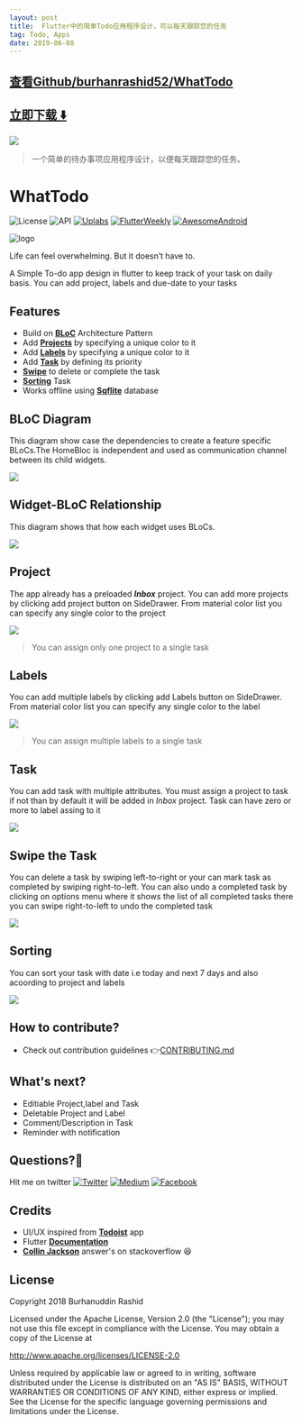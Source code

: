 ```yaml
---
layout: post
title:  Flutter中的简单Todo应用程序设计，可以每天跟踪您的任务
tag: Todo, Apps
date: 2019-06-08
---
```


 

## [查看Github/burhanrashid52/WhatTodo](http://github.com/burhanrashid52/WhatTodo)
## [立即下载 ️⬇️ ](https://codeload.github.com/burhanrashid52/WhatTodo/zip/master) 


 
![](https://flutterawesome.com/content/images/2018/10/WhatTodo.png)
 
>
> 一个简单的待办事项应用程序设计，以便每天跟踪您的任务。
>

 
# WhatTodo

![License](https://img.shields.io/badge/License-Apache%202.0-blue.svg) ![API](https://img.shields.io/badge/API-16%2B-brightgreen.svg) [![Uplabs](https://img.shields.io/badge/Uplabs-WhatTodo-orange.svg)](https://www.uplabs.com/posts/whattodo) [![FlutterWeekly](https://img.shields.io/badge/Flutter%20Weekly-%2319-pink.svg)](https://mailchi.mp/193f2a7fe907/flutter-weekly-257173) [![AwesomeAndroid](https://img.shields.io/badge/Awesome%20Android-%23101-yellow.svg)](https://android.libhunt.com/newsletter/101)


![logo](https://raw.githubusercontent.com/burhanrashid52/WhatTodo/master//assets/Logo/horizontal.png)

Life can feel overwhelming. But it doesn’t have to. 

A Simple To-do app design in flutter to keep track of your task on daily basis. You can add project, labels and due-date to your tasks


## Features

- Build on [**BLoC**](#bloc-diagram) Architecture Pattern
- Add [**Projects**](#project) by specifying a unique color to it
- Add [**Labels**](#labels) by specifying a unique color to it
- Add [**Task**](#task) by defining its priority
- [**Swipe**](#swipe-the-task) to delete or complete the task
- [**Sorting**](#sorting) Task
- Works offline using [**Sqflite**](https://github.com/tekartik/sqflite "Flutter Database") database

## BLoC Diagram
This diagram show case the dependencies to create a feature specific BLoCs.The HomeBloc is independent and used as communication channel between its child widgets.

![](https://i.imgur.com/byajGE7.png)

## Widget-BLoC Relationship
This diagram shows that how each widget uses BLoCs.

![](https://i.imgur.com/fHGTASw.png)

## Project
The app already has a preloaded **_Inbox_** project. You can add more projects by clicking add project button on SideDrawer. From material color list you can specify any single color to the project

![](https://i.imgur.com/f01IjGz.gif)

> You can assign only one project to a single task

## Labels
You can add multiple labels by clicking add Labels button on SideDrawer. From material color list you can specify any single color to the label

![](https://i.imgur.com/tZQgEwW.gif)

> You can assign multiple labels to a single task

## Task
You can add task with multiple attributes. You must assign a project to task if not than by default it will be added in _Inbox_ project.
Task can have zero or more to label assing to it

![](https://i.imgur.com/mNs0D3B.gif)

## Swipe the Task
You can delete a task by swiping left-to-right or your can mark task as completed by swiping right-to-left. You can also undo a completed task by clicking on options menu where  it shows the list of all completed tasks there you can swipe right-to-left to undo the completed task

![](https://i.imgur.com/yU0gP1t.gif)

## Sorting
You can sort your task with date i.e today and next 7 days and also acoording to project and labels

![](https://i.imgur.com/wzou22S.gif)


## How to contribute?
* Check out contribution guidelines 👉[CONTRIBUTING.md](https://github.com/burhanrashid52/WhatTodo/blob/master/CONTRIBUTING.md)


## What's next?

 - Editiable Project,label and Task
 - Deletable Project and Label
 - Comment/Description in Task
 - Reminder with notification


## Questions?🤔
Hit me on twitter [![Twitter](https://img.shields.io/badge/Twitter-%40burhanrashid52-blue.svg)](https://twitter.com/burhanrashid52)
[![Medium](https://img.shields.io/badge/Medium-%40burhanrashid52-brightgreen.svg)](https://medium.com/@burhanrashid52)
[![Facebook](https://img.shields.io/badge/Facebook-Burhanuddin%20Rashid-blue.svg)](https://www.facebook.com/Bursid)


## Credits
  - UI/UX inspired from [**Todoist**](https://play.google.com/store/apps/details?id=com.todoist&hl=en) app
  - Flutter [**Documentation**](https://flutter.io/docs/)
  - [**Collin Jackson**](https://stackoverflow.com/users/1463116/collin-jackson) answer's on stackoverflow :laughing:

## License
Copyright 2018 Burhanuddin Rashid

Licensed under the Apache License, Version 2.0 (the "License"); you may not use this file except in compliance with the License. You may obtain a copy of the License at

http://www.apache.org/licenses/LICENSE-2.0

Unless required by applicable law or agreed to in writing, software distributed under the License is distributed on an "AS IS" BASIS, WITHOUT WARRANTIES OR CONDITIONS OF ANY KIND, either express or implied. See the License for the specific language governing permissions and limitations under the License.

